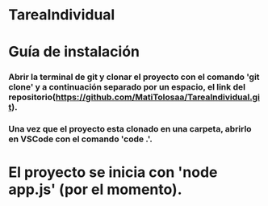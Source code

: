 # TareaIndividual


# Guía de instalación

### Abrir la terminal de git y clonar el proyecto con el comando 'git clone' y a continuación separado por un espacio, el link del repositorio(https://github.com/MatiTolosaa/TareaIndividual.git).
### Una vez que el proyecto esta clonado en una carpeta, abrirlo en VSCode con el comando 'code .'.

# El proyecto se inicia con 'node app.js' (por el momento).